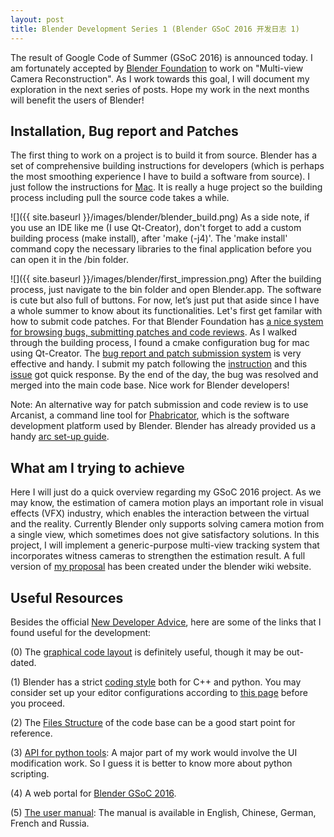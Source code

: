 ```yaml
---
layout: post
title: Blender Development Series 1 (Blender GSoC 2016 开发日志 1)
---
```

The result of Google Code of Summer (GSoC 2016) is announced today. I am fortunately accepted by [Blender Foundation](https://www.blender.org) to work on "Multi-view Camera Reconstruction". 
As I work towards this goal, I will document my exploration in the next series of posts. Hope my work in the next months will benefit the users of Blender!

## Installation, Bug report and Patches
The first thing to work on a project is to build it from source. 
Blender has a set of comprehensive building instructions for developers (which is perhaps the most smoothing experience I have to build a software from source).
I just follow the instructions for [Mac](https://wiki.blender.org/index.php/Dev:Doc/Building_Blender/Mac). 
It is really a huge project so the building process including pull the source code takes a while. 

![]({{ site.baseurl }}/images/blender/blender_build.png)
As a side note, if you use an IDE like me (I use Qt-Creator), don't forget to add a custom building process (make install), after 'make (-j4)'. 
The 'make install' command copy the necessary libraries to the final application before you can open it in the /bin folder.


![]({{ site.baseurl }}/images/blender/first_impression.png)
After the building process, just navigate to the bin folder and open Blender.app. The software is cute but also full of buttons. 
For now, let’s just put that aside since I have a whole summer to know about its functionalities.
Let's first get familar with how to submit code patches. 
For that Blender Foundation has [a nice system for browsing bugs, submitting patches and code reviews](https://developer.blender.org).
As I walked through the building process, I found a cmake configuration bug for mac using Qt-Creator. 
The [bug report and patch submission system](https://developer.blender.org) is very effective and handy.
I submit my patch following the [instruction](https://wiki.blender.org/index.php/Dev:Doc/Tools/Patches) and this [issue](https://developer.blender.org/D1942) got quick response. 
By the end of the day, the bug was resolved and merged into the main code base. Nice work for Blender developers!

Note: An alternative way for patch submission and code review is to use Arcanist, a command line tool for [Phabricator](http://phabricator.org), which is the software development platform used by Blender. Blender has already provided us a handy [arc set-up guide](https://wiki.blender.org/index.php/Dev:Doc/Tools/Code_Review).

## What am I trying to achieve
Here I will just do a quick overview regarding my GSoC 2016 project. As we may know, the estimation of camera motion plays an important role in visual effects (VFX) industry, which enables the interaction between the virtual and the reality. Currently Blender only supports solving camera motion from a single view, which sometimes does not give satisfactory solutions. In this project, I will implement a generic-purpose multi-view tracking system that incorporates witness cameras to strengthen the estimation result. A full version of [my proposal](https://wiki.blender.org/index.php/User:Tianwei37/GSoC_2016_Proposal) has been created under the blender wiki website.


## Useful Resources
Besides the official [New Developer Advice](https://wiki.blender.org/index.php/Dev:Doc/New_Developer_Advice), here are some of the links that I found useful for the development:

(0) The [graphical code layout](https://www.blender.org/bf/codelayout.jpg) is definitely useful, though it may be out-dated.

(1) Blender has a strict [coding style](https://wiki.blender.org/index.php/Dev:Doc/Code_Style) both for C++ and python. 
You may consider set up your editor configurations according to [this page](https://wiki.blender.org/index.php/Dev:Doc/Code_Style/Configuration) before you proceed.

(2) The [Files Structure](https://wiki.blender.org/index.php/Dev:Doc/Blender_Source/Files_Structure) of the code base can be a good start point for reference.

(3) [API for python tools](https://www.blender.org/api/blender_python_api_2_72_release): A major part of my work would involve the UI modification work. 
So I guess it is better to know more about python scripting.

(4) A web portal for [Blender GSoC 2016](https://wiki.blender.org/index.php/Dev:Ref/GoogleSummerOfCode/2016).

(5) [The user manual](https://www.blender.org/manual/): The manual is available in English, Chinese, German, French and Russia.
